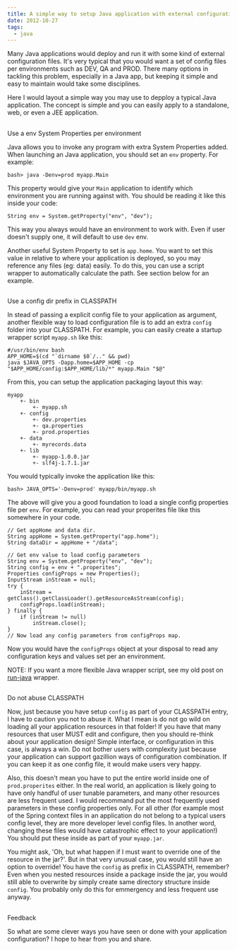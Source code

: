 ```yaml
---
title: A simple way to setup Java application with external configuration file
date: 2012-10-27
tags:
  - java
---
```

Many Java applications would deploy and run it with some kind of external configuration files. It's very typical that you would want a set of config files per environments such as DEV, QA and PROD. There many options in tackling this problem, especially in a Java app, but keeping it simple and easy to maintain would take some disciplines.

Here I would layout a simple way you may use to depploy a typical Java application. The concept is simple and you can easily apply to a standalone, web, or even a JEE application.

## 
Use a env System Properties per environment

Java allows you to invoke any program with extra System Properties added. When launching an Java application, you should set an `env` property. For example:

    bash> java -Denv=prod myapp.Main
    

This property would give your `Main` application to identify which environment you are running against with. You should be reading it like this inside your code:

    String env = System.getProperty("env", "dev");
    

This way you always would have an environment to work with. Even if user doesn't supply one, it will default to use `dev` env.

Another useful System Property to set is `app.home`. You want to set this value in relative to where your application is deployed, so you may reference any files (eg: data) easily. To do this, you can use a script wrapper to automatically calculate the path. See section below for an example.

## 
Use a config dir prefix in CLASSPATH

In stead of passing a explicit config file to your application as argument, another flexible way to load configuration file is to add an extra `config`
folder into your CLASSPATH. For example, you can easily create a startup wrapper script `myapp.sh` like this:

    #/usr/bin/env bash
    APP_HOME=$(cd "`dirname $0`/.." && pwd)
    java $JAVA_OPTS -Dapp.home=$APP_HOME -cp "$APP_HOME/config:$APP_HOME/lib/*" myapp.Main "$@"
    

From this, you can setup the application packaging layout this way:

    myapp
        +- bin
            +- myapp.sh
        +- config
            +- dev.properties
            +- qa.properties
            +- prod.properties
        +- data
            +- myrecords.data
        +- lib
            +- myapp-1.0.0.jar
            +- slf4j-1.7.1.jar
    

You would typically invoke the application like this:

    
    bash> JAVA_OPTS='-Denv=prod' myapp/bin/myapp.sh
    

The above will give you a good foundation to load a single config properties file per `env`. For example, you can read your properites file like this somewhere in your code.

    
    // Get appHome and data dir.
    String appHome = System.getProperty("app.home");
    String dataDir = appHome + "/data";
    
    // Get env value to load config parameters
    String env = System.getProperty("env", "dev");
    String config = env + ".properites";
    Properties configProps = new Properties();
    InputStream inStream = null;
    try {
        inStream = getClass().getClassLoader().getResourceAsStream(config);
        configProps.load(inStream);
    } finally {
        if (inStream != null)
            inStream.close();
    }
    // Now load any config parameters from configProps map.
    

Now you would have the `configProps` object at your disposal to read any configuration keys and values set per an environment.

NOTE: If you want a more flexible Java wrapper script, see my old post on [run-java](http://saltnlight5.blogspot.com/2012/08/a-better-java-shell-script-wrapper.html) wrapper.

## 
Do not abuse CLASSPATH

Now, just because you have setup `config` as part of your CLASSPATH entry, I have to caution you not to abuse it. What I mean is do not go wild on 
loading all your application resources in that folder! If you have that many resources that user MUST edit and configure, then you should re-think
about your application design! Simple interface, or configuration in this case, is always a win. Do not bother users with complexity just because 
your application can support gazillion ways of configuration combination. If you can keep it as one config file, it would make users very happy.

Also, this doesn't mean you have to put the entire world inside one of `prod.properites` either. In the real world, an application is likely going to have only 
handful of user tunable parameters, and many other resources are less frequent used. I would recommand put the most frequently used parameters in these
config properties only. For all other (for example most of the Spring context files in an application do not belong to a typical users config level, they are more developer level config files. In another word, changing these files would have catastrophic effect to your application!) You should put these inside as part of your `myapp.jar`.

 

You might ask, 'Oh, but what happen if I must want to override one of 
the resource in the jar?'. But in that very unusual case, you would still have an option to override! You have the `config` as prefix in CLASSPATH, remember? Even when you nested resources inside a package inside the 
jar, you would still able to overwrite by simply create same directory structure inside `config`. You probably only do this for emmergency and less frequent use anyway.

## 
Feedback

So what are some clever ways you have seen or done with your application configuration? I hope to hear from you and share.